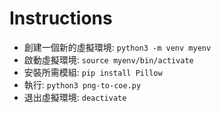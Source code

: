 # Instructions

- 創建一個新的虛擬環境: `python3 -m venv myenv`
- 啟動虛擬環境: `source myenv/bin/activate`
- 安裝所需模組: `pip install Pillow`
- 執行: `python3 png-to-coe.py`
- 退出虛擬環境: `deactivate`